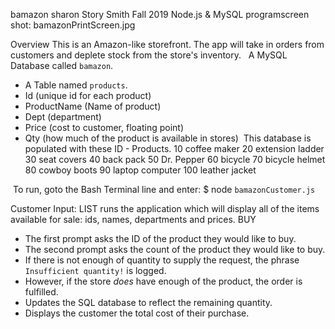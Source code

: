 bamazon
sharon Story Smith
Fall 2019
Node.js & MySQL program
​screen shot: bamazonPrintScreen.jpg

Overview​
This is an Amazon-like storefront. The app will take in orders from customers and deplete stock from the store's inventory.
                 ​
​
 A MySQL Database called `bamazon`.
​
   * A Table named `products`.
​
   * Id (unique id for each product)
​
   * ProductName (Name of product)
​
   * Dept (department)
​
   * Price (cost to customer, floating point)
​
   * Qty (how much of the product is available in stores)
​
This database is populated with these ID - Products. 
        10  coffee maker
        20  extension ladder
        30  seat covers 
        40  back pack 
        50  Dr. Pepper
        60  bicycle
        70  bicycle helmet
        80  cowboy boots
        90  laptop computer
        100 leather jacket

​
To run, goto the Bash Terminal line and enter: 
   $ node `bamazonCustomer.js`

Customer Input: 
   LIST runs the application which will  display all of the items available for sale:  ids, names, departments and prices. 
​
   BUY​
   * The first prompt asks the ID of the product they would like to buy.
   * The second prompt asks the count of the product they would like to buy.
   * If there is not enough of quantity to supply the request, the  phrase
    `Insufficient quantity!` is logged. 
​
   * However, if the store _does_ have enough of the product, the order is            fulfilled. 
   * Updates the SQL database to reflect the remaining quantity.
   * Displays the customer the total cost of their purchase.
​
